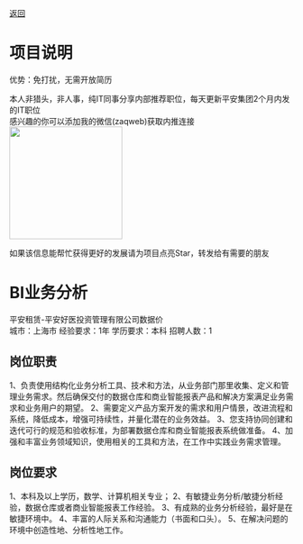 [返回](../../)

# 项目说明

优势：免打扰，无需开放简历

本人非猎头，非人事，纯IT同事分享内部推荐职位，每天更新平安集团2个月内发的IT职位  
感兴趣的你可以添加我的微信(zaqweb)获取内推连接  
<img src="https://github.com/zaqweb/PA-IT-JOBS/blob/master/WechatICode.jpeg"  height="200" width="200">

如果该信息能帮忙获得更好的发展请为项目点亮Star，转发给有需要的朋友

# BI业务分析
平安租赁-平安好医投资管理有限公司数据价  
城市：上海市 经验要求：1年 学历要求：本科  招聘人数：1

## 岗位职责
1、负责使用结构化业务分析工具、技术和方法，从业务部门那里收集、定义和管理业务需求。然后确保交付的数据仓库和商业智能报表产品和解决方案满足业务需求和业务用户的期望。
2、需要定义产品方案开发的需求和用户情景，改进流程和系统，降低成本，增强可持续性，并量化潜在的业务效益。
3、您支持协同创建和迭代可行的规范和验收标准，为部署数据仓库和商业智能报表系统做准备。
4、加强和丰富业务领域知识，使用相关的工具和方法，在工作中实践业务需求管理。

## 岗位要求
1、本科及以上学历，数学、计算机相关专业；
2、有敏捷业务分析/敏捷分析经验，数据仓库或者商业智能报表工作经验。
3、有成熟的业务分析经验，最好是在敏捷环境中。
4、丰富的人际关系和沟通能力（书面和口头）。
5、在解决问题的环境中创造性地、分析性地工作。




